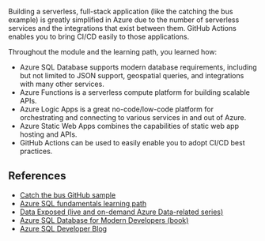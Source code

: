 Building a serverless, full-stack application (like the catching the bus example) is greatly simplified in Azure due to the number of serverless services and the integrations that exist between them. GitHub Actions enables you to bring CI/CD easily to those applications.

Throughout the module and the learning path, you learned how:

* Azure SQL Database supports modern database requirements, including but not limited to JSON support, geospatial queries, and integrations with many other services.
* Azure Functions is a serverless compute platform for building scalable APIs.
* Azure Logic Apps is a great no-code/low-code platform for orchestrating and connecting to various services in and out of Azure.
* Azure Static Web Apps combines the capabilities of static web app hosting and APIs.
* GitHub Actions can be used to easily enable you to adopt CI/CD best practices.

## References

* [Catch the bus GitHub sample](https://aka.ms/catchthebus)
* [Azure SQL fundamentals learning path](https://aka.ms/azuresqlfundamentals)
* [Data Exposed (live and on-demand Azure Data-related series)](https://aka.ms/azuresqlyt)
* [Azure SQL Database for Modern Developers (book)](https://aka.ms/azuresqlfordevelopers)
* [Azure SQL Developer Blog](https://devblogs.microsoft.com/azure-sql/)
